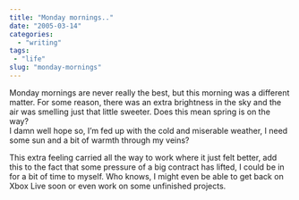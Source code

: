 ```yaml
---
title: "Monday mornings.."
date: "2005-03-14"
categories: 
  - "writing"
tags:
 - "life"
slug: "monday-mornings"
---
```


Monday mornings are never really the best, but this morning was a different matter. For some reason, there was an extra brightness in the sky and the air was smelling just that little sweeter. Does this mean spring is on the way?  
I damn well hope so, I’m fed up with the cold and miserable weather, I need some sun and a bit of warmth through my veins?

This extra feeling carried all the way to work where it just felt better, add this to the fact that some pressure of a big contract has lifted, I could be in for a bit of time to myself. Who knows, I might even be able to get back on Xbox Live soon or even work on some unfinished projects.
